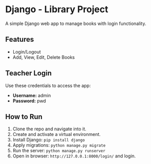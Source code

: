 # Django - Library Project

A simple Django web app to manage books with login functionality.

## Features
- Login/Logout
- Add, View, Edit, Delete Books

## Teacher Login
Use these credentials to access the app:

- **Username:** admin  
- **Password:** pwd

## How to Run
1. Clone the repo and navigate into it.
2. Create and activate a virtual environment.
3. Install Django: `pip install django`
4. Apply migrations: `python manage.py migrate`
5. Run the server: `python manage.py runserver`
6. Open in browser: `http://127.0.0.1:8000/login/` and login.
